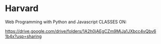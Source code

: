 # Harvard
Web Programming with Python and Javascript
CLASSES ON:

https://drive.google.com/drive/folders/1A2h0jAEgCZm9MjJa1JXbcc4vQbv61b4x?usp=sharing
